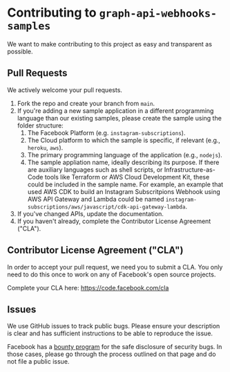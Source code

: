 # Contributing to `graph-api-webhooks-samples`
We want to make contributing to this project as easy and transparent as
possible.

## Pull Requests
We actively welcome your pull requests.

1. Fork the repo and create your branch from `main`.
1. If you're adding a new sample application in a different programming language than our existing samples, please create the sample using the folder structure:
    1. The Facebook Platform (e.g. `instagram-subscriptions`).
    1. The Cloud platform to which the sample is specific, if relevant (e.g., `heroku`, `aws`).
    1. The primary programming language of the application (e.g., `nodejs`).
    1. The sample appliation name, ideally describing its purpose. If there are auxiliary languages such as shell scripts, or Infrastructure-as-Code tools like Terraform or AWS Cloud Development Kit, these could be included in the sample name. For example, an example that used AWS CDK to build an Instagram Subscritpions Webhook using AWS API Gateway and Lambda could be named `instagram-subscriptions/aws/javascript/cdk-api-gateway-lambda`.
1. If you've changed APIs, update the documentation.
1. If you haven't already, complete the Contributor License Agreement ("CLA").

## Contributor License Agreement ("CLA")
In order to accept your pull request, we need you to submit a CLA. You only need
to do this once to work on any of Facebook's open source projects.

Complete your CLA here: <https://code.facebook.com/cla>

## Issues 
We use GitHub issues to track public bugs. Please ensure your description is
clear and has sufficient instructions to be able to reproduce the issue.

Facebook has a [bounty program](https://www.facebook.com/whitehat/) for the safe
disclosure of security bugs. In those cases, please go through the process
outlined on that page and do not file a public issue.

